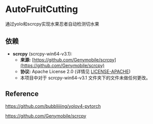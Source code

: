 # AutoFruitCutting
通过yolo和scrcpy实现水果忍者自动检测切水果
## 依赖
*   **scrcpy** (scrcpy-win64-v3.1):
    *   **来源:** [https://github.com/Genymobile/scrcpy](https://github.com/Genymobile/scrcpy)
    *   **协议:** Apache License 2.0 (详情见 [LICENSE-APACHE](LICENSE-APACHE))
    *   本项目中对于 scrcpy-win64-v3.1 文件夹下的文件未做任何更改。
## Reference
https://github.com/bubbliiiing/yolov4-pytorch

https://github.com/Genymobile/scrcpy
